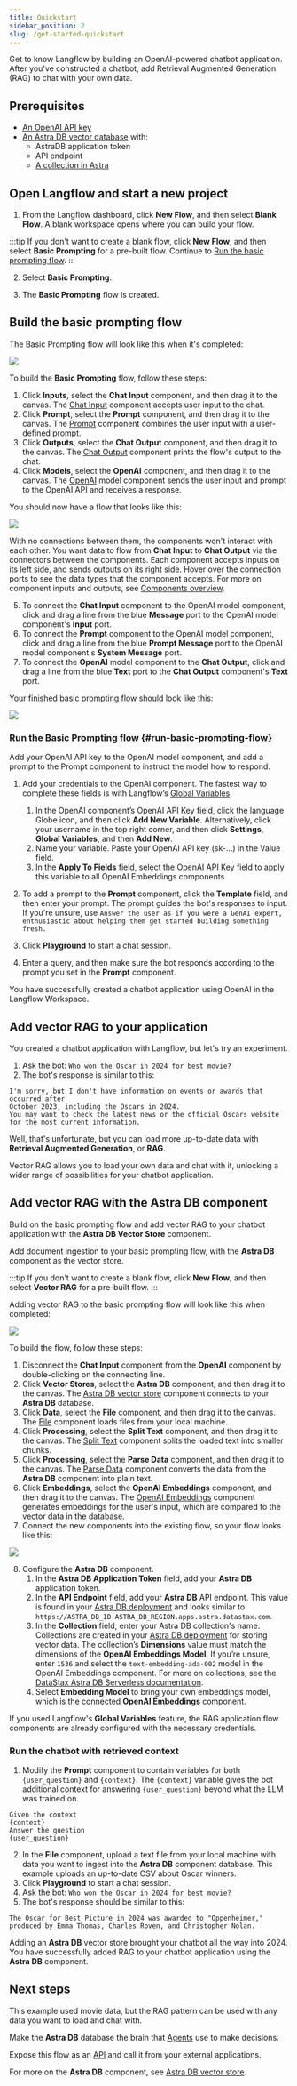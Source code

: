 ```yaml
---
title: Quickstart
sidebar_position: 2
slug: /get-started-quickstart
---
```


Get to know Langflow by building an OpenAI-powered chatbot application. After you've constructed a chatbot, add Retrieval Augmented Generation (RAG) to chat with your own data.

## Prerequisites

* [An OpenAI API key](https://platform.openai.com/)
* [An Astra DB vector database](https://docs.datastax.com/en/astra-db-serverless/get-started/quickstart.html) with:
	* AstraDB application token
	* API endpoint
	* [A collection in Astra](https://docs.datastax.com/en/astra-db-serverless/databases/manage-collections.html#create-collection)

## Open Langflow and start a new project

1. From the Langflow dashboard, click **New Flow**, and then select **Blank Flow**. A blank workspace opens where you can build your flow.

:::tip
If you don't want to create a blank flow, click **New Flow**, and then select **Basic Prompting** for a pre-built flow.
Continue to [Run the basic prompting flow](#run-basic-prompting-flow).
:::

2. Select **Basic Prompting**.

3. The **Basic Prompting** flow is created.

## Build the basic prompting flow

The Basic Prompting flow will look like this when it's completed:

![](/img/starter-flow-basic-prompting.png)

To build the **Basic Prompting** flow, follow these steps:

1. Click **Inputs**, select the **Chat Input** component, and then drag it to the canvas.
The [Chat Input](/components-io#chat-input) component accepts user input to the chat.
2. Click **Prompt**, select the **Prompt** component, and then drag it to the canvas.
The [Prompt](/components-prompts) component combines the user input with a user-defined prompt.
3. Click **Outputs**, select the **Chat Output** component, and then drag it to the canvas.
The [Chat Output](/components-io#chat-output) component prints the flow's output to the chat.
4. Click **Models**, select the **OpenAI** component, and then drag it to the canvas.
The [OpenAI](components-models#openai) model component sends the user input and prompt to the OpenAI API and receives a response.

You should now have a flow that looks like this:

![](/img/quickstart-basic-prompt-no-connections.png)

With no connections between them, the components won't interact with each other.
You want data to flow from **Chat Input** to **Chat Output** via the connectors between the components.
Each component accepts inputs on its left side, and sends outputs on its right side.
Hover over the connection ports to see the data types that the component accepts.
For more on component inputs and outputs, see [Components overview](/components-overview).

5. To connect the **Chat Input** component to the OpenAI model component, click and drag a line from the blue **Message** port to the OpenAI model component's **Input** port.
6. To connect the **Prompt** component to the OpenAI model component, click and drag a line from the blue **Prompt Message** port to the OpenAI model component's **System Message** port.
7. To connect the **OpenAI** model component to the **Chat Output**, click and drag a line from the blue **Text** port to the **Chat Output** component's **Text** port.

Your finished basic prompting flow should look like this:

![](/img/starter-flow-basic-prompting.png)

### Run the Basic Prompting flow {#run-basic-prompting-flow}

Add your OpenAI API key to the OpenAI model component, and add a prompt to the Prompt component to instruct the model how to respond.

1. Add your credentials to the OpenAI component. The fastest way to complete these fields is with Langflow’s [Global Variables](/configuration-global-variables).

	1. In the OpenAI component’s OpenAI API Key field, click the language Globe icon, and then click **Add New Variable**. 
	Alternatively, click your username in the top right corner, and then click **Settings**, **Global Variables**, and then **Add New**.
	2. Name your variable. Paste your OpenAI API key (sk-…​) in the Value field.
	3. In the **Apply To Fields** field, select the OpenAI API Key field to apply this variable to all OpenAI Embeddings components.

2. To add a prompt to the **Prompt** component, click the **Template** field, and then enter your prompt.
The prompt guides the bot's responses to input.
If you're unsure, use `Answer the user as if you were a GenAI expert, enthusiastic about helping them get started building something fresh.`
3. Click **Playground** to start a chat session.
4. Enter a query, and then make sure the bot responds according to the prompt you set in the **Prompt** component.

You have successfully created a chatbot application using OpenAI in the Langflow Workspace.

## Add vector RAG to your application

You created a chatbot application with Langflow, but let's try an experiment.

1. Ask the bot: `Who won the Oscar in 2024 for best movie?`
2. The bot's response is similar to this:

```plain
I'm sorry, but I don't have information on events or awards that occurred after
October 2023, including the Oscars in 2024.
You may want to check the latest news or the official Oscars website
for the most current information.
```

Well, that's unfortunate, but you can load more up-to-date data with **Retrieval Augmented Generation**, or **RAG**.

Vector RAG allows you to load your own data and chat with it, unlocking a wider range of possibilities for your chatbot application.

## Add vector RAG with the Astra DB component

Build on the basic prompting flow and add vector RAG to your chatbot application with the **Astra DB Vector Store** component.

Add document ingestion to your basic prompting flow, with the **Astra DB** component as the vector store.

:::tip
If you don't want to create a blank flow, click **New Flow**, and then select **Vector RAG** for a pre-built flow.
:::

Adding vector RAG to the basic prompting flow will look like this when completed:

![](/img/quickstart-add-document-ingestion.png)

To build the flow, follow these steps:

1. Disconnect the **Chat Input** component from the **OpenAI** component by double-clicking on the connecting line.
2. Click **Vector Stores**, select the **Astra DB** component, and then drag it to the canvas.
The [Astra DB vector store](/components-vector-stores#astra-db-vector-store) component connects to your **Astra DB** database.
3. Click **Data**, select the **File** component, and then drag it to the canvas.
The [File](/components-data#file) component loads files from your local machine.
3. Click **Processing**, select the **Split Text** component, and then drag it to the canvas.
The [Split Text](/components-helpers#split-text) component splits the loaded text into smaller chunks.
4. Click **Processing**, select the **Parse Data** component, and then drag it to the canvas.
The [Parse Data](/components-helpers#parse-data) component converts the data from the **Astra DB** component into plain text.
5. Click **Embeddings**, select the **OpenAI Embeddings** component, and then drag it to the canvas.
The [OpenAI Embeddings](/components-embedding-models#openai-embeddings) component generates embeddings for the user's input, which are compared to the vector data in the database.
6. Connect the new components into the existing flow, so your flow looks like this:

![](/img/quickstart-add-document-ingestion.png)

8. Configure the **Astra DB** component.
	1. In the **Astra DB Application Token** field, add your **Astra DB** application token.
	2. In the **API Endpoint** field, add your **Astra DB** API endpoint. This value is found in your [Astra DB deployment](https://astra.datastax.com) and looks similar to `https://ASTRA_DB_ID-ASTRA_DB_REGION.apps.astra.datastax.com`.
	3. In the **Collection** field, enter your Astra DB collection's name. Collections are created in your [Astra DB deployment](https://astra.datastax.com) for storing vector data. The collection’s **Dimensions** value must match the dimensions of the **OpenAI Embeddings Model**. If you’re unsure, enter `1536` and select the `text-embedding-ada-002` model in the OpenAI Embeddings component. For more on collections, see the [DataStax Astra DB Serverless documentation](https://docs.datastax.com/en/astra-db-serverless/databases/manage-collections.html#create-collection).
	4. Select **Embedding Model** to bring your own embeddings model, which is the connected **OpenAI Embeddings** component.

If you used Langflow's **Global Variables** feature, the RAG application flow components are already configured with the necessary credentials.

### Run the chatbot with retrieved context

1. Modify the **Prompt** component to contain variables for both `{user_question}` and `{context}`.
The `{context}` variable gives the bot additional context for answering `{user_question}` beyond what the LLM was trained on.

```plain
Given the context
{context}
Answer the question
{user_question}
```

2. In the **File** component, upload a text file from your local machine with data you want to ingest into the **Astra DB** component database.
This example uploads an up-to-date CSV about Oscar winners.
3. Click **Playground** to start a chat session.
4. Ask the bot: `Who won the Oscar in 2024 for best movie?`
5. The bot's response should be similar to this:

```plain
The Oscar for Best Picture in 2024 was awarded to "Oppenheimer,"
produced by Emma Thomas, Charles Roven, and Christopher Nolan.
```

Adding an **Astra DB** vector store brought your chatbot all the way into 2024.
You have successfully added RAG to your chatbot application using the **Astra DB** component.

## Next steps

This example used movie data, but the RAG pattern can be used with any data you want to load and chat with.

Make the **Astra DB** database the brain that [Agents](/agents-overview) use to make decisions.

Expose this flow as an [API](/workspace-api) and call it from your external applications.

For more on the **Astra DB** component, see [Astra DB vector store](/components-vector-stores#astra-db-vector-store).
